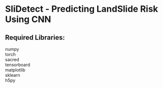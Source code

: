 # SliDetect - Predicting LandSlide Risk Using CNN

## Required Libraries:

numpy <br>
torch <br>
sacred <br>
tensorboard <br>
matplotlib <br>
sklearn <br>
h5py <br>


